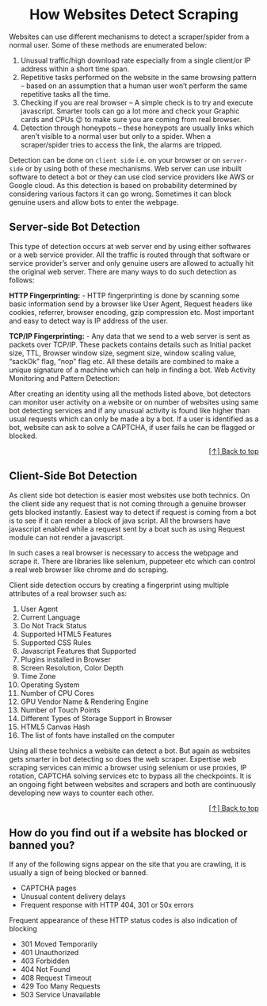 <div id="top"  align="center">


# How Websites Detect Scraping

</div>


Websites can use different mechanisms to detect a scraper/spider from a normal user. Some of these methods are enumerated below:

1. Unusual traffic/high download rate especially from a single client/or IP address within a short time span.
2. Repetitive tasks performed on the website in the same browsing pattern – based on an assumption that a human user won’t perform the same repetitive tasks all the time.
3. Checking if you are real browser – A simple check is to try and execute javascript. Smarter tools can go a lot more and check your Graphic cards and CPUs 😉 to make sure you are coming from real browser.
4. Detection through honeypots – these honeypots are usually links which aren’t visible to a normal user but only to a spider. When a scraper/spider tries to access the link, the alarms are tripped.

Detection can be done on `client side` i.e. on your browser or on `server-side` or by using both of these mechanisms. Web server can use inbuilt software to detect a bot or they can use clod service providers like AWS or Google cloud. As this detection is based on probability determined by considering various factors it can go wrong. Sometimes it can block genuine users and allow bots to enter the webpage.
  
## Server-side Bot Detection

This type of detection occurs at web server end by using either softwares or a web service provider. All the traffic is routed through that software or service provider’s server and only genuine users are allowed to actually hit the original web server. There are many ways to do such detection as follows:

**HTTP Fingerprinting:** - HTTP fingerprinting is done by scanning some basic information send by a browser like User Agent, Request headers like cookies, referrer, browser encoding, gzip compression etc. Most important and easy to detect way is IP address of the user.

**TCP/IP Fingerprinting:** - Any data that we send to a web server is sent as packets over TCP/IP. These packets contains details such as Initial packet size, TTL, Browser window size, segment size, window scaling value, “sackOk” flag, “nop” flag etc. All these details are combined to make a unique signature of a machine which can help in finding a bot.
Web Activity Monitoring and Pattern Detection:

After creating an identity using all the methods listed above, bot detectors can monitor user activity on a website or on number of websites using same bot detecting services and if any unusual activity is found like higher than usual requests which can only be made a by a bot. If a user is identified as a bot, website can ask to solve a CAPTCHA, if user fails he can be flagged or blocked.


<div align="right">

[[↑] Back to top](#top)

</div>  


## Client-Side Bot Detection

As client side bot detection is easier most websites use both technics. On the client side any request that is not coming through a genuine browser gets blocked instantly. Easiest way to detect if request is coming from a bot is to see if it can render a block of java script. All the browsers have javascript enabled while a request sent by a boat such as using Request module can not render a javascript.

In such cases a real browser is necessary to access the webpage and scrape it. There are libraries like selenium, puppeteer etc which can control a real web browser like chrome and do scraping.

Client side detection occurs by creating a fingerprint using multiple attributes of a real browser such as:

1. User Agent
2. Current Language
3. Do Not Track Status
4. Supported HTML5 Features
5. Supported CSS Rules
6. Javascript Features that Supported
7. Plugins installed in Browser
8. Screen Resolution, Color Depth
9. Time Zone
10. Operating System
11. Number of CPU Cores
12. GPU Vendor Name & Rendering Engine
13. Number of Touch Points
14. Different Types of Storage Support in Browser
15. HTML5 Canvas Hash
16. The list of fonts have installed on the computer


Using all these technics a website can detect a bot. But again as websites gets smarter in bot detecting so does the web scraper. Expertise web scraping services can mimic a browser using selenium or use proxies, IP rotation, CAPTCHA solving services etc to bypass all the checkpoints. It is an ongoing fight between websites and scrapers and both are continuously developing new ways to counter each other.

<div align="right">

[[↑] Back to top](#top)

</div>  


## How do you find out if a website has blocked or banned you?


If any of the following signs appear on the site that you are crawling, it is usually a sign of being blocked or banned.

- CAPTCHA pages
- Unusual content delivery delays
- Frequent response with HTTP 404, 301 or 50x errors

Frequent appearance of these HTTP status codes is also indication of blocking

- 301 Moved Temporarily
- 401 Unauthorized
- 403 Forbidden
- 404 Not Found
- 408 Request Timeout
- 429 Too Many Requests
- 503 Service Unavailable
